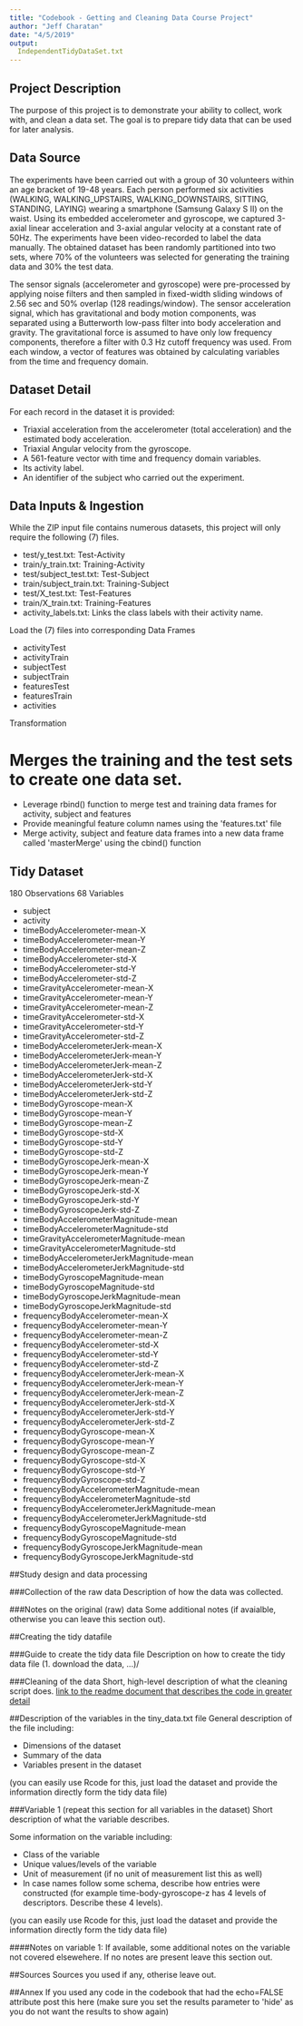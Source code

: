 ```yaml
---
title: "Codebook - Getting and Cleaning Data Course Project"
author: "Jeff Charatan"
date: "4/5/2019"
output:
  IndependentTidyDataSet.txt
---
```


## Project Description
The purpose of this project is to demonstrate your ability to collect, work with, and clean a data set. The goal is to prepare tidy data that can be used for later analysis. 


## Data Source
The experiments have been carried out with a group of 30 volunteers within an age bracket of 19-48 years. Each person performed six activities (WALKING, WALKING_UPSTAIRS, WALKING_DOWNSTAIRS, SITTING, STANDING, LAYING) wearing a smartphone (Samsung Galaxy S II) on the waist. Using its embedded accelerometer and gyroscope, we captured 3-axial linear acceleration and 3-axial angular velocity at a constant rate of 50Hz. The experiments have been video-recorded to label the data manually. The obtained dataset has been randomly partitioned into two sets, where 70% of the volunteers was selected for generating the training data and 30% the test data. 

The sensor signals (accelerometer and gyroscope) were pre-processed by applying noise filters and then sampled in fixed-width sliding windows of 2.56 sec and 50% overlap (128 readings/window). The sensor acceleration signal, which has gravitational and body motion components, was separated using a Butterworth low-pass filter into body acceleration and gravity. The gravitational force is assumed to have only low frequency components, therefore a filter with 0.3 Hz cutoff frequency was used. From each window, a vector of features was obtained by calculating variables from the time and frequency domain.


## Dataset Detail
For each record in the dataset it is provided: 
- Triaxial acceleration from the accelerometer (total acceleration) and the estimated body acceleration. 
- Triaxial Angular velocity from the gyroscope. 
- A 561-feature vector with time and frequency domain variables. 
- Its activity label. 
- An identifier of the subject who carried out the experiment.


## Data Inputs & Ingestion

While the ZIP input file contains numerous datasets, this project will only require the following (7) files. 

- test/y_test.txt: Test-Activity
- train/y_train.txt: Training-Activity
- test/subject_test.txt: Test-Subject
- train/subject_train.txt: Training-Subject
- test/X_test.txt: Test-Features
- train/X_train.txt: Training-Features
- activity_labels.txt: Links the class labels with their activity name.

Load the (7) files into corresponding Data Frames

- activityTest
- activityTrain
- subjectTest
- subjectTrain
- featuresTest
- featuresTrain
- activities


Transformation
# Merges the training and the test sets to create one data set.

- Leverage rbind() function to merge test and training data frames for activity, subject and features
- Provide meaningful feature column names using the 'features.txt' file
- Merge activity, subject and feature data frames into a new data frame called 'masterMerge' using the cbind() function




## Tidy Dataset

180 Observations
68 Variables


- subject
- activity
- timeBodyAccelerometer-mean-X
- timeBodyAccelerometer-mean-Y
- timeBodyAccelerometer-mean-Z
- timeBodyAccelerometer-std-X
- timeBodyAccelerometer-std-Y
- timeBodyAccelerometer-std-Z
- timeGravityAccelerometer-mean-X
- timeGravityAccelerometer-mean-Y
- timeGravityAccelerometer-mean-Z
- timeGravityAccelerometer-std-X
- timeGravityAccelerometer-std-Y
- timeGravityAccelerometer-std-Z
- timeBodyAccelerometerJerk-mean-X
- timeBodyAccelerometerJerk-mean-Y
- timeBodyAccelerometerJerk-mean-Z
- timeBodyAccelerometerJerk-std-X
- timeBodyAccelerometerJerk-std-Y
- timeBodyAccelerometerJerk-std-Z
- timeBodyGyroscope-mean-X
- timeBodyGyroscope-mean-Y
- timeBodyGyroscope-mean-Z
- timeBodyGyroscope-std-X
- timeBodyGyroscope-std-Y
- timeBodyGyroscope-std-Z
- timeBodyGyroscopeJerk-mean-X
- timeBodyGyroscopeJerk-mean-Y
- timeBodyGyroscopeJerk-mean-Z
- timeBodyGyroscopeJerk-std-X
- timeBodyGyroscopeJerk-std-Y
- timeBodyGyroscopeJerk-std-Z
- timeBodyAccelerometerMagnitude-mean
- timeBodyAccelerometerMagnitude-std
- timeGravityAccelerometerMagnitude-mean
- timeGravityAccelerometerMagnitude-std
- timeBodyAccelerometerJerkMagnitude-mean
- timeBodyAccelerometerJerkMagnitude-std
- timeBodyGyroscopeMagnitude-mean
- timeBodyGyroscopeMagnitude-std
- timeBodyGyroscopeJerkMagnitude-mean
- timeBodyGyroscopeJerkMagnitude-std
- frequencyBodyAccelerometer-mean-X
- frequencyBodyAccelerometer-mean-Y
- frequencyBodyAccelerometer-mean-Z
- frequencyBodyAccelerometer-std-X
- frequencyBodyAccelerometer-std-Y
- frequencyBodyAccelerometer-std-Z
- frequencyBodyAccelerometerJerk-mean-X
- frequencyBodyAccelerometerJerk-mean-Y
- frequencyBodyAccelerometerJerk-mean-Z
- frequencyBodyAccelerometerJerk-std-X
- frequencyBodyAccelerometerJerk-std-Y
- frequencyBodyAccelerometerJerk-std-Z
- frequencyBodyGyroscope-mean-X
- frequencyBodyGyroscope-mean-Y
- frequencyBodyGyroscope-mean-Z
- frequencyBodyGyroscope-std-X
- frequencyBodyGyroscope-std-Y
- frequencyBodyGyroscope-std-Z
- frequencyBodyAccelerometerMagnitude-mean
- frequencyBodyAccelerometerMagnitude-std
- frequencyBodyAccelerometerJerkMagnitude-mean
- frequencyBodyAccelerometerJerkMagnitude-std
- frequencyBodyGyroscopeMagnitude-mean
- frequencyBodyGyroscopeMagnitude-std
- frequencyBodyGyroscopeJerkMagnitude-mean
- frequencyBodyGyroscopeJerkMagnitude-std











##Study design and data processing

###Collection of the raw data
Description of how the data was collected.

###Notes on the original (raw) data 
Some additional notes (if avaialble, otherwise you can leave this section out).

##Creating the tidy datafile

###Guide to create the tidy data file
Description on how to create the tidy data file (1. download the data, ...)/

###Cleaning of the data
Short, high-level description of what the cleaning script does. [link to the readme document that describes the code in greater detail]()

##Description of the variables in the tiny_data.txt file
General description of the file including:
 - Dimensions of the dataset
 - Summary of the data
 - Variables present in the dataset

(you can easily use Rcode for this, just load the dataset and provide the information directly form the tidy data file)

###Variable 1 (repeat this section for all variables in the dataset)
Short description of what the variable describes.

Some information on the variable including:
 - Class of the variable
 - Unique values/levels of the variable
 - Unit of measurement (if no unit of measurement list this as well)
 - In case names follow some schema, describe how entries were constructed (for example time-body-gyroscope-z has 4 levels of descriptors. Describe these 4 levels). 

(you can easily use Rcode for this, just load the dataset and provide the information directly form the tidy data file)

####Notes on variable 1:
If available, some additional notes on the variable not covered elsewehere. If no notes are present leave this section out.

##Sources
Sources you used if any, otherise leave out.

##Annex
If you used any code in the codebook that had the echo=FALSE attribute post this here (make sure you set the results parameter to 'hide' as you do not want the results to show again)
